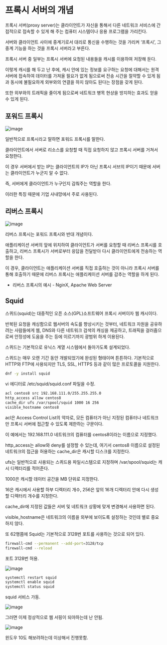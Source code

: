 # 프록시 서버의 개념
프록시 서버(proxy server)는 클라이언트가 자신을 통해서 다른 네트워크 서비스에 간접적으로 접속할 수 있게 해 주는 컴퓨터 시스템이나 응용 프로그램을 가리킨다.

서버와 클라이언트 사이에 중계기로서 대리로 통신을 수행하는 것을 가리켜 ‘프록시’, 그 중계 기능을 하는 것을 프록시 서버라고 부른다.

프록시 서버 중 일부는 프록시 서버에 요청된 내용들을 캐시를 이용하여 저장해 둔다. 

이렇게 캐시를 해 두고 난 후에, 캐시 안에 있는 정보를 요구하는 요청에 대해서는 원격 서버에 접속하여 데이터를 가져올 필요가 없게 됨으로써 전송 시간을 절약할 수 있게 됨과 동시에 불필요하게 외부와의 연결을 하지 않아도 된다는 장점을 갖게 된다. 

또한 외부와의 트래픽을 줄이게 됨으로써 네트워크 병목 현상을 방지하는 효과도 얻을 수 있게 된다.

## 포워드 프록시
![image](https://user-images.githubusercontent.com/82895809/195990787-67e32df6-15d3-45d3-9f01-e162cd20695c.png)

일반적으로 프록시라고 말하면 포워드 프록시를 말한다.

클라이언트에서 서버로 리소스를 요청할 때 직접 요청하지 않고 프록시 서버를 거쳐서 요청한다. 

이 경우 서버에서 받는 IP는 클라이언트의 IP가 아닌 프록시 서브의 IP이기 때문에 서버는 클라이언트가 누군지 알 수 없다. 

즉, 서버에게 클라이언트가 누구인지 감춰주는 역할을 한다.

이러한 특징 때문에 기업 사내망에서 주로 사용된다.

## 리버스 프록시
![image](https://user-images.githubusercontent.com/82895809/195990888-560a2e88-4a82-4c3e-8613-3b4de033519c.png)

리버스 프록시는 포워드 프록시와 반대 개념이다. 

애플리케이션 서버의 앞에 위치하여 클라이언트가 서버를 요청할 때 리버스 프록시를 호출하고, 리버스 프록시가 서버로부터 응답을 전달받아 다시 클라이언트에게 전송하는 역할을 한다.

이 경우, 클라이언트는 애플리케이션 서버를 직접 호출하는 것이 아니라 프록시 서버를 통해 호출하기 때문에 리버스 프록시는 애플리케이션 서버를 감추는 역할을 하게 된다.

* 리버스 프록시의 예시 - NginX, Apache Web Server

## Squid
스퀴드(squid)는 대중적인 오픈 소스(GPL)소프트웨어 프록시 서버이자 웹 캐시이다. 

반복된 요청을 캐싱함으로 웹서버의 속도를 향상시키는 것부터, 네트워크 자원을 공유하려는 사람들에게 웹, DNS와 다른 네트워크 검색의 캐싱을 제공하고, 트래픽을 걸러줌으로써 안정성에 도움을 주는 등에 이르기까지 광범위 하게 이용된다.

스퀴드는 기본적으로 유닉스 계열 시스템에서 돌아가도록 설계되었다.

스퀴드는 매우 오랜 기간 동안 개발되었기에 완성된 형태이며 튼튼하다. 기본적으로 HTTP와 FTP에 사용되지만 TLS, SSL, HTTPS 등과 같이 많은 프로토콜을 지원한다.

```bash
dnf -y install squid
```
vi 에디터로 /etc/squid/squid.conf 파일을 수정.

```bash
acl centos8 src 192.168.111.0/255.255.255.0
http_access allow centos8
cache_dir ufs /var/spool/squid 1000 16 256
visible_hostname centos8
```

acl은 Access Control List의 약자로, 모든 컴퓨터가 아닌 지정된 컴퓨터나 네트워크만 프록시 서버에 접근할 수 있도록 제한하는 구문이다.

이 예에서는 192.168.111.0 네트워크의 컴퓨터를 centos8이라는 이름으로 지정했다.

http_access는 allow와 deny를 설정할 수 있는데, 여기서 centos8 이름으로 설정된 네트워크의 접근을 허용하는 cache_dir은 캐시할 디스크를 지정한다.

ufs는 일반적으로 사용되는 스퀴드용 파일시스템으로 지정하며 /var/spool/squid는 캐시 디렉터리를 적어준다.

1000은 캐시할 데이터 공간을 MB 단위로 지정한다.

16은 캐시에서 사용할 하부 디렉터리 개수, 256은 앞의 16개 디렉터리 안에 다시 생성할 디렉터리 개수를 지정한다.

cache_dir에 지정된 값들은 서버 및 네트워크 상황에 맞게 변경해서 사용하면 된다.

visible_hostname은 네트워크의 이름을 외부에 보이도록 설정하는 것인데 별로 중요하지 않다.

또 62행쯤에 Squid는 기본적으로 3128번 포트를 사용하는 것으로 되어 있다.

```bash
firewall-cmd --permanent --add-port=3128/tcp
firewall-cmd --reload
```
포트 3128번 허용.

![image](https://user-images.githubusercontent.com/82895809/195992330-b753d55c-a9e7-4d45-a686-54794dda921e.png)

```bash
systemctl restart squid
systemctl enable squid
systemctl status squid
```
squid 서비스 가동.

![image](https://user-images.githubusercontent.com/82895809/195993818-3f057b12-b6b0-445d-8d6c-7290a7347974.png)

그러면 이제 정상적으로 웹 서핑이 되야하는데 난 안됨.

![image](https://user-images.githubusercontent.com/82895809/195993392-4d81a369-69a0-4256-98f1-a9dfd3f3598b.png)

윈도우 10도 해보려하는데 이상해서 진행못함.
